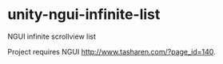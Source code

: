 # unity-ngui-infinite-list
NGUI infinite scrollview list

Project requires NGUI http://www.tasharen.com/?page_id=140.
